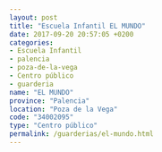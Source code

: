 ```yaml
---
layout: post
title: "Escuela Infantil EL MUNDO"
date: 2017-09-20 20:57:05 +0200
categories:
- Escuela Infantil
- palencia
- poza-de-la-vega
- Centro público
- guarderia
name: "EL MUNDO"
province: "Palencia"
location: "Poza de la Vega"
code: "34002095"
type: "Centro público"
permalink: /guarderias/el-mundo.html
---
```

